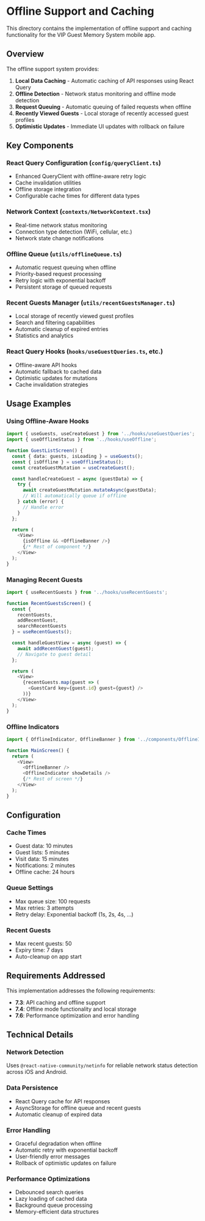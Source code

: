 # Offline Support and Caching

This directory contains the implementation of offline support and caching functionality for the VIP Guest Memory System mobile app.

## Overview

The offline support system provides:

1. **Local Data Caching** - Automatic caching of API responses using React Query
2. **Offline Detection** - Network status monitoring and offline mode detection
3. **Request Queuing** - Automatic queuing of failed requests when offline
4. **Recently Viewed Guests** - Local storage of recently accessed guest profiles
5. **Optimistic Updates** - Immediate UI updates with rollback on failure

## Key Components

### React Query Configuration (`config/queryClient.ts`)
- Enhanced QueryClient with offline-aware retry logic
- Cache invalidation utilities
- Offline storage integration
- Configurable cache times for different data types

### Network Context (`contexts/NetworkContext.tsx`)
- Real-time network status monitoring
- Connection type detection (WiFi, cellular, etc.)
- Network state change notifications

### Offline Queue (`utils/offlineQueue.ts`)
- Automatic request queuing when offline
- Priority-based request processing
- Retry logic with exponential backoff
- Persistent storage of queued requests

### Recent Guests Manager (`utils/recentGuestsManager.ts`)
- Local storage of recently viewed guest profiles
- Search and filtering capabilities
- Automatic cleanup of expired entries
- Statistics and analytics

### React Query Hooks (`hooks/useGuestQueries.ts`, etc.)
- Offline-aware API hooks
- Automatic fallback to cached data
- Optimistic updates for mutations
- Cache invalidation strategies

## Usage Examples

### Using Offline-Aware Hooks

```typescript
import { useGuests, useCreateGuest } from '../hooks/useGuestQueries';
import { useOfflineStatus } from '../hooks/useOffline';

function GuestListScreen() {
  const { data: guests, isLoading } = useGuests();
  const { isOffline } = useOfflineStatus();
  const createGuestMutation = useCreateGuest();

  const handleCreateGuest = async (guestData) => {
    try {
      await createGuestMutation.mutateAsync(guestData);
      // Will automatically queue if offline
    } catch (error) {
      // Handle error
    }
  };

  return (
    <View>
      {isOffline && <OfflineBanner />}
      {/* Rest of component */}
    </View>
  );
}
```

### Managing Recent Guests

```typescript
import { useRecentGuests } from '../hooks/useRecentGuests';

function RecentGuestsScreen() {
  const { 
    recentGuests, 
    addRecentGuest, 
    searchRecentGuests 
  } = useRecentGuests();

  const handleGuestView = async (guest) => {
    await addRecentGuest(guest);
    // Navigate to guest detail
  };

  return (
    <View>
      {recentGuests.map(guest => (
        <GuestCard key={guest.id} guest={guest} />
      ))}
    </View>
  );
}
```

### Offline Indicators

```typescript
import { OfflineIndicator, OfflineBanner } from '../components/OfflineIndicator';

function MainScreen() {
  return (
    <View>
      <OfflineBanner />
      <OfflineIndicator showDetails />
      {/* Rest of screen */}
    </View>
  );
}
```

## Configuration

### Cache Times
- Guest data: 10 minutes
- Guest lists: 5 minutes
- Visit data: 15 minutes
- Notifications: 2 minutes
- Offline cache: 24 hours

### Queue Settings
- Max queue size: 100 requests
- Max retries: 3 attempts
- Retry delay: Exponential backoff (1s, 2s, 4s, ...)

### Recent Guests
- Max recent guests: 50
- Expiry time: 7 days
- Auto-cleanup on app start

## Requirements Addressed

This implementation addresses the following requirements:

- **7.3**: API caching and offline support
- **7.4**: Offline mode functionality and local storage
- **7.6**: Performance optimization and error handling

## Technical Details

### Network Detection
Uses `@react-native-community/netinfo` for reliable network status detection across iOS and Android.

### Data Persistence
- React Query cache for API responses
- AsyncStorage for offline queue and recent guests
- Automatic cleanup of expired data

### Error Handling
- Graceful degradation when offline
- Automatic retry with exponential backoff
- User-friendly error messages
- Rollback of optimistic updates on failure

### Performance Optimizations
- Debounced search queries
- Lazy loading of cached data
- Background queue processing
- Memory-efficient data structures